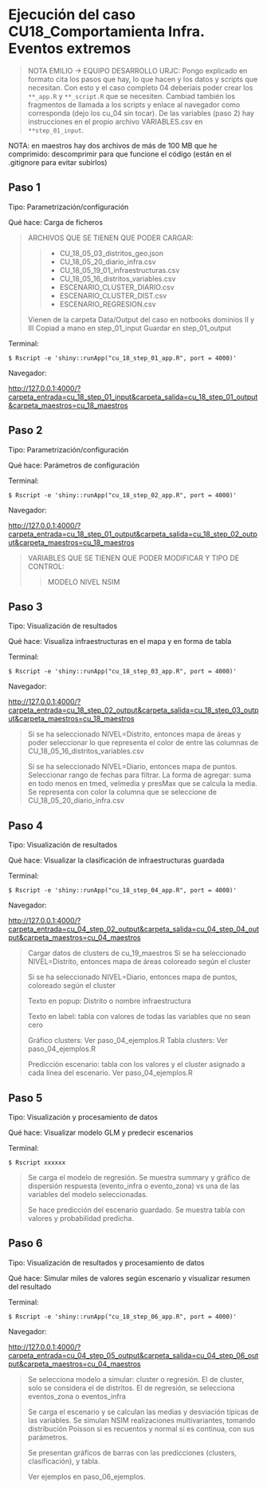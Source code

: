 Ejecución del caso CU18_Comportamienta Infra. Eventos extremos			
========================================================================


>NOTA EMILIO -> EQUIPO DESARROLLO URJC: Pongo explicado en formato cita los pasos que hay, lo
que hacen y los datos y scripts que necesitan. Con esto y el caso completo 04 
deberíais poder crear los `**_app.R` y `**_script.R` que se necesiten. Cambiad
también los fragmentos de llamada a los scripts y enlace al navegador como corresponda
(dejo los cu_04 sin tocar). De las variables (paso 2) hay instrucciones en el propio
archivo VARIABLES.csv en `**step_01_input`.

NOTA: en maestros hay dos archivos de más de 100 MB que he comprimido: descomprimir para que funcione el código (están en el .gitignore para evitar subirlos)


Paso 1
------

Tipo: Parametrización/configuración

Qué hace: Carga de ficheros


> ARCHIVOS QUE SE TIENEN QUE PODER CARGAR:
>> * CU_18_05_03_distritos_geo.json
>> * CU_18_05_20_diario_infra.csv
>> * CU_18_05_19_01_infraestructuras.csv
>> * CU_18_05_16_distritos_variables.csv
>> * ESCENARIO_CLUSTER_DIARIO.csv
>> * ESCENARIO_CLUSTER_DIST.csv
>> * ESCENARIO_REGRESION.csv
>
>Vienen de la carpeta Data/Output del caso en notbooks dominios II y III
>Copiad a mano en step_01_input
>Guardar en step_01_output




Terminal:

````
$ Rscript -e 'shiny::runApp("cu_18_step_01_app.R", port = 4000)'
````

Navegador:

http://127.0.0.1:4000/?carpeta_entrada=cu_18_step_01_input&carpeta_salida=cu_18_step_01_output&carpeta_maestros=cu_18_maestros


Paso 2
------

Tipo: Parametrización/configuración

Qué hace: Parámetros de configuración

Terminal:

````
$ Rscript -e 'shiny::runApp("cu_18_step_02_app.R", port = 4000)'
````

Navegador:

http://127.0.0.1:4000/?carpeta_entrada=cu_18_step_01_output&carpeta_salida=cu_18_step_02_output&carpeta_maestros=cu_18_maestros


> VARIABLES QUE SE TIENEN QUE PODER MODIFICAR Y TIPO DE CONTROL:
>> MODELO 
>> NIVEL
>> NSIM


Paso 3
------

Tipo: Visualización de resultados

Qué hace: Visualiza infraestructuras en el mapa y en forma de tabla

Terminal:

````
$ Rscript -e 'shiny::runApp("cu_18_step_03_app.R", port = 4000)'
````

Navegador:

http://127.0.0.1:4000/?carpeta_entrada=cu_18_step_02_output&carpeta_salida=cu_18_step_03_output&carpeta_maestros=cu_18_maestros

>Si se ha seleccionado NIVEL=Distrito, entonces mapa de áreas y poder seleccionar
lo que representa el color de entre las columnas de CU_18_05_16_distritos_variables.csv
>
>Si se ha seleccionado NIVEL=Diario, entonces mapa de puntos. Seleccionar rango de
fechas para filtrar. La forma de agregar: suma en todo menos en tmed, velmedia y presMax
que se calcula la media. Se representa con color la columna que se seleccione de 
CU_18_05_20_diario_infra.csv




Paso 4
------

Tipo: Visualización de resultados

Qué hace: Visualizar la clasificación de infraestructuras guardada


Terminal:

````
$ Rscript -e 'shiny::runApp("cu_18_step_04_app.R", port = 4000)'
````

Navegador:

http://127.0.0.1:4000/?carpeta_entrada=cu_04_step_02_output&carpeta_salida=cu_04_step_04_output&carpeta_maestros=cu_04_maestros


>Cargar datos de clusters de cu_19_maestros
>Si se ha seleccionado NIVEL=Distrito, entonces mapa de áreas coloreado según el cluster
>
>Si se ha seleccionado NIVEL=Diario, entonces mapa de puntos, coloreado según el cluster
>
>Texto en popup: Distrito o nombre infraestructura
>
>Texto en label: tabla con valores de todas las variables que no sean cero 
>
>Gráfico clusters: Ver paso_04_ejemplos.R
>Tabla clusters: Ver paso_04_ejemplos.R
>
> Predicción escenario: tabla con los valores y el cluster asignado a cada línea
del escenario. Ver paso_04_ejemplos.R


Paso 5
------

Tipo: Visualización y procesamiento de datos

Qué hace: Visualizar modelo GLM y predecir escenarios


Terminal:

````
$ Rscript xxxxxx
````

>Se carga el modelo de regresión. Se muestra summary y gráfico de dispersión
respuesta (evento_infra o evento_zona) vs una de las variables del modelo
seleccionadas.
>
>Se hace predicción del escenario guardado. Se muestra tabla con valores y 
probabilidad predicha.


Paso 6
------

Tipo: Visualización de resultados y procesamiento de datos

Qué hace: Simular miles de valores según escenario y visualizar resumen del resultado

Terminal:

````
$ Rscript -e 'shiny::runApp("cu_18_step_06_app.R", port = 4000)'
````

Navegador:

http://127.0.0.1:4000/?carpeta_entrada=cu_04_step_05_output&carpeta_salida=cu_04_step_06_output&carpeta_maestros=cu_04_maestros

>Se selecciona modelo a simular: cluster o regresión. El de cluster, solo se considera el de distritos.
>El de regresión, se selecciona eventos_zona o eventos_infra
>
>Se carga el escenario y se calculan las medias y desviación típicas de las variables.
>Se simulan NSIM realizaciones multivariantes, tomando distribución Poisson si es
>recuentos y normal si es continua, con sus parámetros.
>
>Se presentan gráficos de barras con las predicciones (clusters, clasificación), y
tabla.
>
>Ver ejemplos en paso_06_ejemplos.


